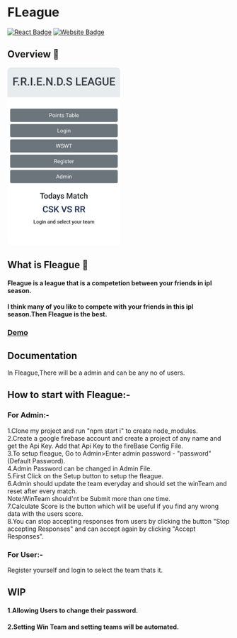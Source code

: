 # FLeague 
[![React Badge](http://img.shields.io/badge/Made%20With-React-blue?style=for-the-badge&logo=react)](https://reactjs.org/)
[![Website Badge](https://img.shields.io/badge/Visit-Now-green?style=for-the-badge&logo=vercel)](https://frndsleague.netlify.app/)

## Overview 👀
<p>
<img src="src/Overview.jpeg" height="400px"  style="border-radius:8px">
</p>

## What is Fleague 🤔

#### Fleague is a league that is a competetion between your friends in ipl season.

#### I think many of you like to compete with your friends in this ipl season.Then Fleague is the best.

### [Demo]


## Documentation

In Fleague,There will be a admin and can be any no of users.

## How to start with Fleague:-
### For Admin:-
<div>1.Clone my project and run "npm start i" to create node_modules.</div>

<div>2.Create a google firebase account and create a project of any name and get the Api Key. Add that Api Key to the fireBase Config File.</div>

<div>3.To setup fleague, Go to Admin>Enter admin password - "password"(Default Password).</div>

<div>4.Admin Password can be changed in Admin File.</div>

<div>5.First Click on the Setup button to setup the fleague.</div>

<div>6.Admin should update the team everyday and should set the winTeam and reset after every match.</div>

<div>Note:WinTeam should'nt be Submit more than one time.</div>

<div>7.Calculate Score is the button which will be useful if you find any wrong data with the users score.</div>

<div>8.You can stop accepting responses from users by clicking the button "Stop accepting Responses" and can accept again by clicking "Accept Responses".</div>

### For User:-
Register yourself and login to select the team thats it.

## WIP

#### 1.Allowing Users to change their password.
#### 2.Setting Win Team and setting teams will be automated.

[Demo]:https://frndsleague.netlify.app
